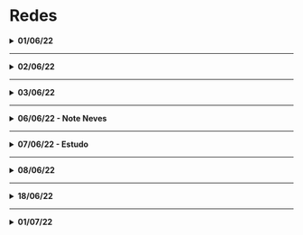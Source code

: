 # Redes 

<details>
   
<summary> <b> 01/06/22 </b> </summary>

### Camadas de aplicação
</br>

#### `RTT:` (Round Trip Time) --> Pág 75 do Livro [Kurose | Ross]

###### - Medida de tempo "ida e volta"

#### `Paralelismo:` Não há necessidade de esperar o pacote ser lido por completo para poder enviar outro, dessa forma múltiplos pacotes podem ser iniciados.
</br>

#### HTTP/2: Stream, Mensagem, Frame.

</details>

---

<details>

<summary> <b> 02/06/22 </b> </summary>

#### HTTP Métodos: POST/HEAD/PUT/DELETE

#### `Comunicação SMTP` pode cair em provas.
###### - Utiliza protocolo TCP porta(25)

#### `POP3`
###### - Utiliza protocolo TCP porta(110)

</details>

---

<details>

<summary> <b> 03/06/22 </b> </summary>

### Protocolo HTTP
</br>

#### - A aba de pesquisa do Google usa GET em vez de POST, pois, GET permite Bookmark. O POST ainda poderia ser utilizado, porém, sem a possibilidade de Bookmark.
#### - Pode-se analisar o url e perceber que é usado GET ("?" + Parâmetros)
#### - Quando o URL é muito extenso é preferível usar POST.
#### - Nomes de usuário e senha também podem ser enviados pelo GET, mas quando enviados, são criptografados na URL.

</br>

### Formato da mensagem HTTP
#### `Resquest:`
<p
   
![Screenshot from 2022-06-03 10-47-26](https://user-images.githubusercontent.com/66181571/171866978-45d2f678-0066-429e-9b46-d6460de005ed.png)
   
![Screenshot from 2022-06-03 10-47-35](https://user-images.githubusercontent.com/66181571/171867352-296044e0-a0a5-4148-905f-72d6556af8fb.png)

</p>

#### `Response:`
<p

![Screenshot from 2022-06-03 10-52-02](https://user-images.githubusercontent.com/66181571/171867720-4ba2f77d-0463-46e3-95bd-9a0279b8fd7a.png)
   
![Screenshot from 2022-06-03 10-52-13](https://user-images.githubusercontent.com/66181571/171867746-c13e37eb-156b-4a73-9035-70995ae064d2.png)

   
</p>

</br>

### Códigos HTTP Response
#### `301:` Em resumo serve para redirecionamento. (Oculto no URL, mas visível no "Telnet" do terminal)
#### `400:` Bad request, ou seja, a requisição não foi entendida pelo servidor.
#### `404:` Destino não encontrado! (No "Telnet" o comando 'GET /"Url inexistente" / HTTP/1.1' apresenta a mensagem 404)

</br>

#### Em um site é bom ter uma ferramenta que analisa a taxa de acesso do próprio site, ademais uma ferramenta que edita as permissões do acesso para que não tenha uma excesso de requisições por um mesmo usuário. (Por exemplo: Bots)

<a href="https://http.cat/"> Códigos HTTP Response resumidamente.</a>

</br>

##### `Procurar sobre "Postman"`

</br>

</details>

---

<details>

<summary> <b> 06/06/22 - Note Neves</b> </summary>

Material feito por: <a href="https://github.com/SprigganCS"> SprigganCS </a>

### Atrasos 

<p> Diferença entre atraso de transmissão e propagação. 

Atraso de transmissão está relacionado ao tempo de converter a informação em onda de rádio ou em energia. Depende da largura de banda. 

Atraso de propagação está relacionado a distância (como a distância que uma onda precisa percorrer de um ponto a outro). 
</p>



#### PC -> Roteador (transmissão) -> (propagação) -> Outro roteador 

<p> - Atraso de propagação = d/s </p>


`D` = distância entre roteadores 

`S` = velocidade de propagação no meio 

#### `Atraso total = Aprocessamento + Afila + Atransmissão + Apropagação` 


- Atraso de processamento tipicamente são poucos microsegundos 

- Atraso de fila depende do congestionamento 

- Atraso de transmissão = L/R, significativo para links de baixa velocidade 

- Atraso de propagação varia de poucos microsegundos a centenas de segundos 
</br>

### Camadas & Seus protocolos


<ui>
   
<li> Aplicação - http, pop3, imap, dns, smtp, dhcp, ftp 

<li> Transporte – TCP, UDP 

<li> Rede – IP, BGP, IGP, OSPF, ICMP 

<li> Enlace – Wifi, Ethernet 

<li> Física - Bits "nos fios"
   
</ui>

#### (Quanto mais para cima na lista, mais próximo ao usuário). 


</br>

##### `06/06/22` - Data de postagem!
### Portas 
   
<p>
Um número de porta é associado a um único processo (gerado por um programa em execução). 

Nº de porta <1024 são reservadas (http, https, ssh, etc) 

Nº de porta >=1024 são chamadas alfas e podem ser usadas.
   
</p>
 

#### O número de porta utilizado por um processo no PC cliente (geralmente alfa, pois muitas abas podem estar abertas num navegador) se liga a uma porta (geralmente reservada) do servidor, por esse motivo que os números de portas em cada ponta é diferente. (Segundo o professor pode ser igual, mas conceitualmente é estranho). 

</br> 

### Protocolos de transporte 

#### `TCP` 

<ui>
   
<li>É um tipo de serviço orientado à conexão. Ele é mais lento, mas consegue transportar mais recursos, informações longas como páginas html, arquivos de estilo, etc. 

<li>Se houver perda de dados no caminho (perda de pacote), ele recupera automaticamente. 

<li>Uma quantidade de memória é usada para armazenar informações necessárias. 

<li>É garantido que a informação transmitida é recebida pelo usuário, por esse motivo é mais seguro. 

<li>As informações chegam ordenadas. 

<li>Possui controle de fluxo e de congestionamento. O controle de fluxo evita que o buffer de destino fique cheio. 

</ui>

#### `UDP`

<ui>
   
<li> É outro tipo de serviço, que funciona com os recursos mínimos. 

<li> DNS é um exemplo que funciona com o protocolo UDP. 

<li> Se houver perda, os dados são perdidos, e uma nova requisição deve ser feita a partir da aplicação. 
 
<li> Não há garantia que a informação transmitida será recebida pelo usuário. 

<li> As informações podem chegar em ordem diferentes da saída. 

<li> A vantagem em se utilizar o UDP é que é mais rápido. 

<li> O UDP não inclui sistema de controle de congestionamento. 

<li> UDP funciona em tempo real. 

</ui>
 
</br>
 
`Socket e portas são sinônimos. `


#### `DNS:` Sistema de nome de domínio, é como uma lista que contém as URLs (facil de decorar) relacionado com um ip (endereço) dos sites. Quando o usuario entra num site pelo url, o Resolver manda essa string para o Recursivo (servidor disponibilizado pelos provedores de internet), o recursivo possui uma lista com os ip's, mas caso a URL requisitada nunca tenha sido acessada pelos usuários anteriormente, ele pede para o servidor raíz localizar, que por sua vez pergunta aos servidores autoritativos. Até que o ip do site seja localizado em algum servidor. Então esse endereço retorna com o ip do servidor e a porta que aquela página HTML está localizada. 

 </br>

`A comunicação pode ser feita de 3 formas: cliente/servidor, P2P (peer to peer) ou híbrida.` 

 
#### `Cliente/servidor:` O cliente entra numa url, o Recursivo retorna o IP e a porta daquele HTML(UDP), agora a ponta do usuário sabe onde requisitar o HTML, que vai ser enviado pelo servidor pelo protocolo TCP. 

##### Outro modelo cliente/servidor é com um balanceador, que permite que os servidores se mantenham ocultos ao usuário. Um único balanceador se conecta a vários servidores por uma rede privada. 

 
#### `P2P:` Mais raro, a conexão é direta sem intermédio de um servidor. 

#### `Híbrido:` Servidor é essencial para o funcionamento, mas os clientes podem se comunicar diretamente.

</br>

</details>

---

<details>

<summary> <b> 07/06/22 - Estudo</b> </summary>

#### Protocolo de aplicação define:
<ui>
   <li> Os tipos de mensagens trocadas, por exemplo, requisição e de resposta.
   <li> A sintaxe de vários tipos de mensagens, tais como os campos da mensagem e como os campos são delineados.
   <li> A semântica dos campos, isto é, o significado da informação nos campos.
   <li> Regras para determinar quando e como um processo envia mensagens e responde mensagens.    
</ui>

#### HTTP define como os clientes requisitam páginas aos servidores e como eles as transferem aos clientes.

#### `Socket:` É a interface entre a camada de aplicação e a de transporte dentro de um hospedeiro.
##### - "Analogamente a porta de uma casa."

`*HTTP é um protocolo sem estado, pois, não mantém informação alguma sobre o cliente.`

</br>

</details>

---

<details>

<summary> <b> 08/06/22 </b> </summary>

#### `DNS local` = RECURSIVO.
##### - Os demais ligados são ITERATIVOS como por exemplo: .root, .br, .edu.
##### ` Entre o computador e o servidor DNS local a consulta é Recursiva.`

</br>

</details>

---

<details>

<summary> <b> 18/06/22 </b> </summary>

### <li> Camada de transporte </li>
#### A camada de transporte da Internet carrega mensagens da camada de aplicação entre os lados do cliente e servidor de um aplicação. (Protocolos: UDP, TCP)
### <li> Camada de rede </li>
#### A camada de rede da Internet é responsável pela movimentação, de um hospedeiro para outro, de pacotes da camada de rede, conhecidos como `datagramas`. O protocolo de camada de transporte da Internet (TCP ou UDP) em um hospedeiro de origem passa um segmento da camada de transporte e um endereço de destino à camada de rede, exatamente como você passaria ao serviço de correios uma carta com um endereço de destinatário. `A camada de rede então provê o serviço de entrega do segmento à camada de transporte no hospedeiro destino.` Essa camada inclui o famoso IP, que define os campos no datagrama e o modo como os sistemas finais e os roteadores agem nesses campos. Existe apenas um único protocolo IP, e todos os componentes da Internet que têm uma camada de rede devem executá-lo. Embora a camada de rede contenha o protocolo IP e também numerosos outros de roteamento, ela quase sempre é denominada apenas camada IP, refletindo o fato de que ele é o elemento fundamental que mantém a integridade da Internet. (Protocolos: IP)
### <li> Camada de enlace </li>
#### A camada de rede roteia um datagrama por meio de uma série de roteadores entre a origem e o destino. Para levar um pacote de um nó (hospedeiro ou roteador) ao nó seguinte na rota, a camada de rede depende dos serviços da camada de enlace. Em especial, em cada nó a camada de rede passa o datagrama para a de enlace, que o entrega, ao longo da rotam ao nó seguinte, no qual o datagrama é passado da camada de enlace para a de rede. Os serviços prestados pela camada de enlace dependem do protocolo específico empregado no enlace. Por exemplo, alguns desses protocolos proveem entrega garantida entre enlaces, isto é, desde o nó transmissor, passando por um único enlace, até o nó receptor. (Protocolos: Ethernet, Wi-fi, DOCSIS)

</br>

</details>

---

<details>

<summary> <b> 01/07/22 </b> </summary>

</br>

`1 Byte = 8 Bits`

</br>

#### `MSS:` Maximum segment size -> quantidade máxima de dados que pode-se enviar em um único pacote. (Tamanho máximo do segmento)
#### `MTU:` Maximum tranmission unit -> Tamanho máximo de pacote que a camada de enlace comnseuge transmitir. (Unidade máxima de transmissão)
##### `MSS + Cabeçalho <= MTU`
#### ACK: Próximo pacote que você espera receber.

</br>

### Tipos de transmissão 

<ul>
   <li> <b> Simplex: </b> Dados fluem apenas em um sentido. (Ex: Antena) </li>
   <li> <b> Half-duplex </b> Dados fluem em ambos os sentidos, mas não ao mesmo tempo. (Ex: Rádio/Walkie-talkie) </li>
   <li> <b> Full-duplex: </b> Dados fluem em ambos os sentidos e ao mesmo tempo. (Ex: Telnet) </li>
</ul>

### Retransmissão Rápida

- SEMPRE será `3` retransmissões antes do `Timeout` independente da quantidade de pacotes que foram enviados.

- Cada pacote tem um ***timeout*** que é checado para saber se o pacote foi enviado corretamente.

- Para resolver uma retransmissão tem-se: `Timeout X Reenviar Pacote`

- Entre os dois o ***timeout*** é o que possui maior congestionamento, pois, nenhum dado vai ter passado.

</br>

#### Importante!

` Calculando o timeout, nós não devemos levar em consideração a retransmissão, pois, não há como saber se o ACK atrasou ou está sendo restransmitido.`

</br>

### Exemplo conta com Janela e MSS:

#### Janela tamanho 1 pacote (1000 Bytes)

MSS = 1000Bytes
Incremento = MSS * (MSS/Janela) -> 1000 * (1000/1000)
Incremento = 1000

<br>

#### Janela tamanho 2 pacote (2000 Bytes) -> Incremento(1000 bytes) + pacote anterior(1000 bytes)

Incremento = 1000 * (1000/2000) = 500 (1° Incremento), 500 (2° Incremento)

</br>

`TCP Reno:` Dobra pacote quando o ACK retorna (todos)
   - Após um ***timeout*** (Pacote volta para 1) ele dobra apenas até a metade e após isso ele cresce de maneira mais lenta (1 por 1) para garantir estabilidade na rede.
   - ***Exemplo prático:*** Taxa de download na Steam (Gráfico)
   - Após ACKs duplicados em vez de voltar o pacote para 1 ele votla para metade da onde estava.

#### Resumo da Ópera:

  <li> Após timeout: <b> Queda </b> até 1 pacote e depois <b> Dobra </b> até a metade. </li>
  <li> Após ACK duplicado: <b> Queda </b> até a metade e depois <b> Cresce </b> de maneira linear (1 por 1) </li>
  
</br>

`Aumento Aditivo:` Crescimento um por um.

<p> <b>Funcionaria para redes wireless?</b> NÃO, porque a cada perda ele vai reduzir a taxa. </p>
<p> <b>Funcionaria para redes de Alta Velocidade?</b> NÃO, pois se cair os pacotes, até recuperar de maneira linear vai demorar. </p>

</details>
